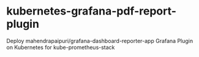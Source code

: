 # kubernetes-grafana-pdf-report-plugin
Deploy mahendrapaipuri/grafana-dashboard-reporter-app Grafana Plugin on Kubernetes for kube-prometheus-stack
